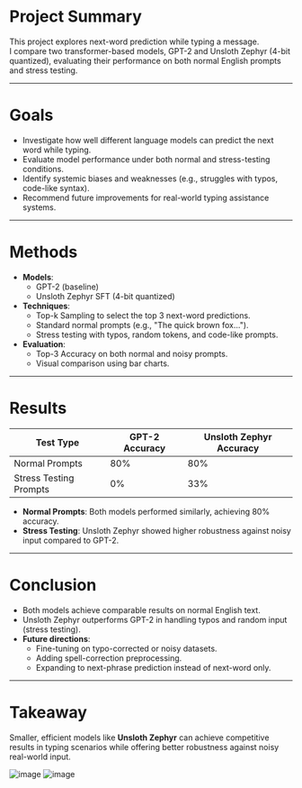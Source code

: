 # Project Summary
This project explores next-word prediction while typing a message.  
I compare two transformer-based models, GPT-2 and Unsloth Zephyr (4-bit quantized), evaluating their performance on both normal English prompts and stress testing.

---

# Goals
- Investigate how well different language models can predict the next word while typing.
- Evaluate model performance under both normal and stress-testing conditions.
- Identify systemic biases and weaknesses (e.g., struggles with typos, code-like syntax).
- Recommend future improvements for real-world typing assistance systems.

---

# Methods
- **Models**:
  - GPT-2 (baseline)
  - Unsloth Zephyr SFT (4-bit quantized)
- **Techniques**:
  - Top-k Sampling to select the top 3 next-word predictions.
  - Standard normal prompts (e.g., "The quick brown fox...").
  - Stress testing with typos, random tokens, and code-like prompts.
- **Evaluation**:
  - Top-3 Accuracy on both normal and noisy prompts.
  - Visual comparison using bar charts.

---

# Results

| Test Type               | GPT-2 Accuracy | Unsloth Zephyr Accuracy |
|--------------------------|----------------|-------------------------|
| Normal Prompts           | 80%            | 80%                     |
| Stress Testing Prompts   | 0%             | 33%                     |

- **Normal Prompts**: Both models performed similarly, achieving 80% accuracy.
- **Stress Testing**: Unsloth Zephyr showed higher robustness against noisy input compared to GPT-2.

---

# Conclusion
- Both models achieve comparable results on normal English text.
- Unsloth Zephyr outperforms GPT-2 in handling typos and random input (stress testing).
- **Future directions**:
  - Fine-tuning on typo-corrected or noisy datasets.
  - Adding spell-correction preprocessing.
  - Expanding to next-phrase prediction instead of next-word only.

---

# Takeaway
Smaller, efficient models like **Unsloth Zephyr** can achieve competitive results in typing scenarios while offering better robustness against noisy real-world input.

![image](https://github.com/user-attachments/assets/cd446339-8659-42b4-bf06-88a5a3f0567f)
![image](https://github.com/user-attachments/assets/bdfdf1bf-1d5e-4ec3-85a2-af0bdaf33c8f)





